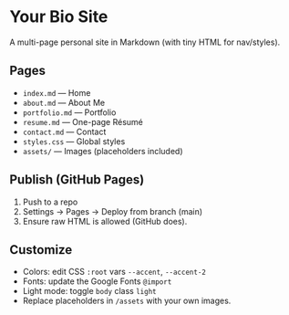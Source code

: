 
# Your Bio Site

A multi-page personal site in Markdown (with tiny HTML for nav/styles).

## Pages
- `index.md` — Home
- `about.md` — About Me
- `portfolio.md` — Portfolio
- `resume.md` — One-page Résumé
- `contact.md` — Contact
- `styles.css` — Global styles
- `assets/` — Images (placeholders included)

## Publish (GitHub Pages)
1) Push to a repo
2) Settings → Pages → Deploy from branch (main)
3) Ensure raw HTML is allowed (GitHub does).

## Customize
- Colors: edit CSS `:root` vars `--accent`, `--accent-2`
- Fonts: update the Google Fonts `@import`
- Light mode: toggle `body` class `light`
- Replace placeholders in `/assets` with your own images.
